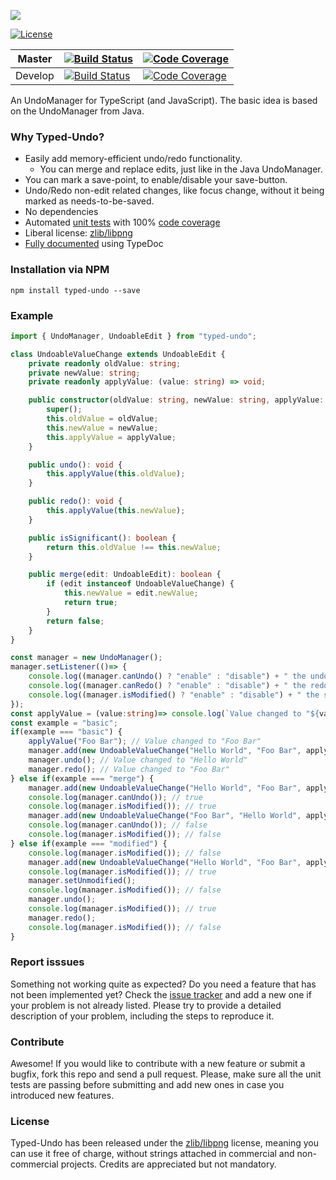 ![](https://lusito.github.io/typed-undo/typed_undo.png)

[![License](https://img.shields.io/badge/License-zlib/libpng-blue.svg)](https://github.com/Lusito/typed-undo/blob/master/LICENSE)

|Master|[![Build Status](https://travis-ci.org/Lusito/typed-undo.svg?branch=master)](https://travis-ci.org/Lusito/typed-undo)|[![Code Coverage](https://coveralls.io/repos/github/Lusito/typed-undo/badge.svg?branch=master)](https://coveralls.io/github/Lusito/typed-undo)|
|---|---|---|
|Develop|[![Build Status](https://travis-ci.org/Lusito/typed-undo.svg?branch=develop)](https://travis-ci.org/Lusito/typed-undo)|[![Code Coverage](https://coveralls.io/repos/github/Lusito/typed-undo/badge.svg?branch=develop)](https://coveralls.io/github/Lusito/typed-undo)|

An UndoManager for TypeScript (and JavaScript). The basic idea is based on the UndoManager from Java.

### Why Typed-Undo?

- Easily add memory-efficient undo/redo functionality.
  - You can merge and replace edits, just like in the Java UndoManager.
- You can mark a save-point, to enable/disable your save-button.
- Undo/Redo non-edit related changes, like focus change, without it being marked as needs-to-be-saved.
- No dependencies
- Automated [unit tests](https://travis-ci.org/Lusito/typed-undo) with 100% [code coverage](https://coveralls.io/github/Lusito/typed-undo)
- Liberal license: [zlib/libpng](https://github.com/Lusito/typed-undo/blob/master/LICENSE)
- [Fully documented](https://lusito.github.io/typed-undo/index.html) using TypeDoc

### Installation via NPM

```npm install typed-undo --save```

### Example

```typescript
import { UndoManager, UndoableEdit } from "typed-undo";

class UndoableValueChange extends UndoableEdit {
    private readonly oldValue: string;
    private newValue: string;
    private readonly applyValue: (value: string) => void;

    public constructor(oldValue: string, newValue: string, applyValue: (value: string) => void) {
        super();
        this.oldValue = oldValue;
        this.newValue = newValue;
        this.applyValue = applyValue;
    }

    public undo(): void {
        this.applyValue(this.oldValue);
    }

    public redo(): void {
        this.applyValue(this.newValue);
    }

    public isSignificant(): boolean {
        return this.oldValue !== this.newValue;
    }

    public merge(edit: UndoableEdit): boolean {
        if (edit instanceof UndoableValueChange) {
            this.newValue = edit.newValue;
            return true;
        }
        return false;
    }
}

const manager = new UndoManager();
manager.setListener(()=> {
    console.log((manager.canUndo() ? "enable" : "disable") + " the undo button");
    console.log((manager.canRedo() ? "enable" : "disable") + " the redo button");
    console.log((manager.isModified() ? "enable" : "disable") + " the save button");
});
const applyValue = (value:string)=> console.log(`Value changed to "${value}"`);
const example = "basic";
if(example === "basic") {
    applyValue("Foo Bar"); // Value changed to "Foo Bar"
    manager.add(new UndoableValueChange("Hello World", "Foo Bar", applyValue));
    manager.undo(); // Value changed to "Hello World"
    manager.redo(); // Value changed to "Foo Bar"
} else if(example === "merge") {
    manager.add(new UndoableValueChange("Hello World", "Foo Bar", applyValue));
    console.log(manager.canUndo()); // true
    console.log(manager.isModified()); // true
    manager.add(new UndoableValueChange("Foo Bar", "Hello World", applyValue));
    console.log(manager.canUndo()); // false
    console.log(manager.isModified()); // false
} else if(example === "modified") {
    console.log(manager.isModified()); // false
    manager.add(new UndoableValueChange("Hello World", "Foo Bar", applyValue));
    console.log(manager.isModified()); // true
    manager.setUnmodified();
    console.log(manager.isModified()); // false
    manager.undo();
    console.log(manager.isModified()); // true
    manager.redo();
    console.log(manager.isModified()); // false
}
```

### Report isssues

Something not working quite as expected? Do you need a feature that has not been implemented yet? Check the [issue tracker](https://github.com/Lusito/typed-undo/issues) and add a new one if your problem is not already listed. Please try to provide a detailed description of your problem, including the steps to reproduce it.

### Contribute

Awesome! If you would like to contribute with a new feature or submit a bugfix, fork this repo and send a pull request. Please, make sure all the unit tests are passing before submitting and add new ones in case you introduced new features.

### License

Typed-Undo has been released under the [zlib/libpng](https://github.com/Lusito/typed-undo/blob/master/LICENSE) license, meaning you
can use it free of charge, without strings attached in commercial and non-commercial projects. Credits are appreciated but not mandatory.
